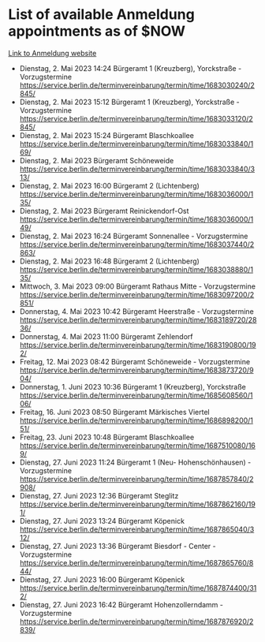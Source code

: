 # List of available Anmeldung appointments as of $NOW
[Link to Anmeldung website](https://service.berlin.de/terminvereinbarung/termin/tag.php?termin=1&anliegen[]=120686&dienstleisterlist=122210,122217,327316,122219,327312,122227,327314,122231,327346,122243,327348,122254,122252,329742,122260,329745,122262,329748,122271,327278,122273,327274,122277,327276,330436,122280,327294,122282,327290,122284,327292,122291,327270,122285,327266,122286,327264,122296,327268,150230,329760,122297,327286,122294,327284,122312,329763,122314,329775,122304,327330,122311,327334,122309,327332,317869,122281,327352,122279,329772,122283,122276,327324,122274,327326,122267,329766,122246,327318,122251,327320,122257,327322,122208,327298,122226,327300&herkunft=http%3A%2F%2Fservice.berlin.de%2Fdienstleistung%2F120686%2F)
- Dienstag, 2. Mai 2023 14:24 Bürgeramt 1 (Kreuzberg), Yorckstraße - Vorzugstermine https://service.berlin.de/terminvereinbarung/termin/time/1683030240/2845/
- Dienstag, 2. Mai 2023 15:12 Bürgeramt 1 (Kreuzberg), Yorckstraße - Vorzugstermine https://service.berlin.de/terminvereinbarung/termin/time/1683033120/2845/
- Dienstag, 2. Mai 2023 15:24 Bürgeramt Blaschkoallee https://service.berlin.de/terminvereinbarung/termin/time/1683033840/169/
- Dienstag, 2. Mai 2023  Bürgeramt Schöneweide https://service.berlin.de/terminvereinbarung/termin/time/1683033840/313/
- Dienstag, 2. Mai 2023 16:00 Bürgeramt 2 (Lichtenberg) https://service.berlin.de/terminvereinbarung/termin/time/1683036000/135/
- Dienstag, 2. Mai 2023  Bürgeramt Reinickendorf-Ost https://service.berlin.de/terminvereinbarung/termin/time/1683036000/149/
- Dienstag, 2. Mai 2023 16:24 Bürgeramt Sonnenallee - Vorzugstermine https://service.berlin.de/terminvereinbarung/termin/time/1683037440/2863/
- Dienstag, 2. Mai 2023 16:48 Bürgeramt 2 (Lichtenberg) https://service.berlin.de/terminvereinbarung/termin/time/1683038880/135/
- Mittwoch, 3. Mai 2023 09:00 Bürgeramt Rathaus Mitte - Vorzugstermine https://service.berlin.de/terminvereinbarung/termin/time/1683097200/2851/
- Donnerstag, 4. Mai 2023 10:42 Bürgeramt Heerstraße - Vorzugstermine https://service.berlin.de/terminvereinbarung/termin/time/1683189720/2836/
- Donnerstag, 4. Mai 2023 11:00 Bürgeramt Zehlendorf https://service.berlin.de/terminvereinbarung/termin/time/1683190800/192/
- Freitag, 12. Mai 2023 08:42 Bürgeramt Schöneweide - Vorzugstermine https://service.berlin.de/terminvereinbarung/termin/time/1683873720/904/
- Donnerstag, 1. Juni 2023 10:36 Bürgeramt 1 (Kreuzberg), Yorckstraße https://service.berlin.de/terminvereinbarung/termin/time/1685608560/106/
- Freitag, 16. Juni 2023 08:50 Bürgeramt Märkisches Viertel https://service.berlin.de/terminvereinbarung/termin/time/1686898200/151/
- Freitag, 23. Juni 2023 10:48 Bürgeramt Blaschkoallee https://service.berlin.de/terminvereinbarung/termin/time/1687510080/169/
- Dienstag, 27. Juni 2023 11:24 Bürgeramt 1 (Neu- Hohenschönhausen) - Vorzugstermine https://service.berlin.de/terminvereinbarung/termin/time/1687857840/2908/
- Dienstag, 27. Juni 2023 12:36 Bürgeramt Steglitz https://service.berlin.de/terminvereinbarung/termin/time/1687862160/191/
- Dienstag, 27. Juni 2023 13:24 Bürgeramt Köpenick https://service.berlin.de/terminvereinbarung/termin/time/1687865040/312/
- Dienstag, 27. Juni 2023 13:36 Bürgeramt Biesdorf - Center - Vorzugstermine https://service.berlin.de/terminvereinbarung/termin/time/1687865760/844/
- Dienstag, 27. Juni 2023 16:00 Bürgeramt Köpenick https://service.berlin.de/terminvereinbarung/termin/time/1687874400/312/
- Dienstag, 27. Juni 2023 16:42 Bürgeramt Hohenzollerndamm - Vorzugstermine https://service.berlin.de/terminvereinbarung/termin/time/1687876920/2839/
